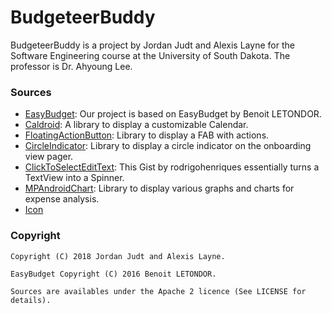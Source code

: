 # BudgeteerBuddy

BudgeteerBuddy is a project by Jordan Judt and Alexis Layne for the Software Engineering course at the University of South Dakota. The professor is Dr. Ahyoung Lee.

### Sources
- [EasyBudget](https://github.com/benoitletondor/EasyBudget): Our project is based on EasyBudget by Benoit LETONDOR.
- [Caldroid](https://github.com/roomorama/Caldroid): A library to display a customizable Calendar.
- [FloatingActionButton](https://github.com/futuresimple/android-floating-action-button): Library to display a FAB with actions.
- [CircleIndicator](https://github.com/ongakuer/CircleIndicator): Library to display a circle indicator on the onboarding view pager.
- [ClickToSelectEditText](https://gist.github.com/rodrigohenriques/77398a81b5d01ac71c3b): This Gist by rodrigohenriques essentially turns a TextView into a Spinner.
- [MPAndroidChart](https://github.com/PhilJay/MPAndroidChart): Library to display various graphs and charts for expense analysis.
- [Icon](https://icons8.com/icon/59183/fund-accounting)

### Copyright

	Copyright (C) 2018 Jordan Judt and Alexis Layne.

    EasyBudget Copyright (C) 2016 Benoit LETONDOR.

    Sources are availables under the Apache 2 licence (See LICENSE for details).
